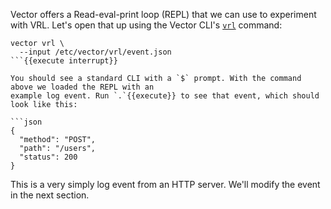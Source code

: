 Vector offers a Read-eval-print loop (REPL) that we can use to experiment with VRL. Let's open that
up using the Vector CLI's [`vrl`][vrl_cmd] command:

```
vector vrl \
  --input /etc/vector/vrl/event.json
```{{execute interrupt}}

You should see a standard CLI with a `$` prompt. With the command above we loaded the REPL with an
example log event. Run `.`{{execute}} to see that event, which should look like this:

```json
{
  "method": "POST",
  "path": "/users",
  "status": 200
}
```

This is a very simply log event from an HTTP server. We'll modify the event in the next section.

[vrl_cmd]: https://vector.dev/docs/reference/cli/#vrl